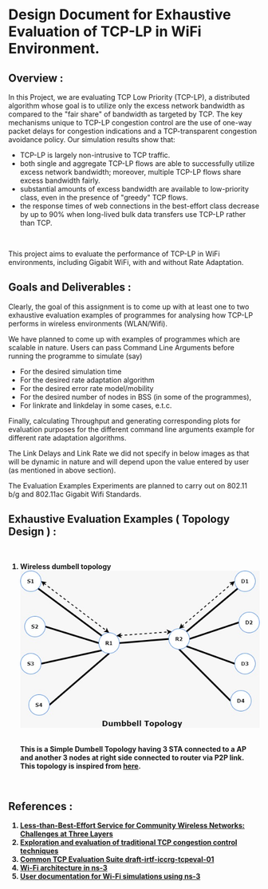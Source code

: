 # Design Document for Exhaustive Evaluation of TCP-LP in WiFi Environment.


## Overview :

<p> 
  In this Project, we are evaluating TCP Low Priority (TCP-LP), a distributed algorithm whose goal is to utilize only the excess network bandwidth as compared to the "fair share" of bandwidth as targeted by TCP. The key mechanisms unique to TCP-LP congestion control are the use of one-way packet delays for congestion indications and a TCP-transparent congestion avoidance policy. Our simulation results show that: 
  <ul>
    <li>TCP-LP is largely non-intrusive to TCP traffic.</li>
    <li>both single and aggregate TCP-LP flows are able to successfully utilize excess network bandwidth;
       moreover, multiple TCP-LP flows share excess bandwidth fairly.
    <li> substantial amounts of excess bandwidth are available to low-priority class, even in the presence of "greedy" TCP flows.</li>
     <li> the response times of web connections in the best-effort class decrease by up to 90% when long-lived bulk data transfers use TCP-LP rather than TCP.</li>
     </ul>
  
</p>

<br />

<p>
  This project aims to evaluate the performance of TCP-LP in WiFi environments, including Gigabit WiFi, with and without Rate Adaptation.
</p>



## Goals and Deliverables :

Clearly, the goal of this assignment is to come up with at least one to two exhaustive evaluation examples of programmes for analysing how TCP-LP performs in wireless environments (WLAN/Wifi).

We have planned to come up with examples of programmes which are scalable in nature. Users can pass Command Line Arguments before running the programme to simulate (say)
<ul>
 <li> For the desired simulation time</li>
 <li> For the desired rate adaptation algorithm </li>
 <li> For the desired error rate model/mobility </li>
 <li> For the desired number of nodes in BSS (in some of the programmes), </li>
 <li> For linkrate and linkdelay in some cases, e.t.c. </li>
</ul>



    
Finally, calculating Throughput and generating corresponding plots for evaluation purposes for the different command line arguments example for different rate adaptation algorithms.

The Link Delays and Link Rate we did not specify in below images as that will be dynamic in nature and will depend upon the value entered by user (as mentioned in above section).

The Evaluation Examples Experiments are planned to carry out on 802.11 b/g and 802.11ac Gigabit Wifi Standards.
<b r/>

## Exhaustive Evaluation Examples ( Topology Design ) :
 
 <p>


  
</p>

<br />

<ol>
  
      
  <li> Wireless dumbell topology  <br /> 
    <img src = "https://github.com/Vivekumar3110/TCP-LP-in-WiFi-environment/blob/tcp_lp/Topology-images/dumbell.jpeg"> <br /> 
    <br />
    <p>This is a Simple Dumbell Topology having 3 STA connected to a AP and another 3 nodes  at right side  connected to router via P2P link. This topology is inspired from <a href="https://datatracker.ietf.org/doc/html/draft-irtf-iccrg-tcpeval">here</a>.
    </p>
    <br />
  </li>
 </ol>






## References :

<ol>
  <li> <a href="http://ieeexplore.ieee.org/document/6814737/"> Less-than-Best-Effort Service for Community Wireless Networks: Challenges at Three Layers </a>  </li>
  <li> <a href="https://www.researchgate.net/publication/257517254_Exploration_and_evaluation_of_traditional_TCP_congestion_control_techniques" > Exploration and evaluation of traditional TCP congestion control techniques </a>  </li>
  <li> <a href="https://datatracker.ietf.org/doc/html/draft-irtf-iccrg-tcpeval"> Common TCP Evaluation Suite draft-irtf-iccrg-tcpeval-01 </a> </li>
  <li> <a href="https://www.nsnam.org/docs/models/html/wifi-design.html"> Wi-Fi architecture in ns-3 </a> </li>
  <li> <a href="https://www.nsnam.org/docs/models/html/wifi-user.html"> User documentation for Wi-Fi simulations using ns-3 </a> </li>
</ol>

